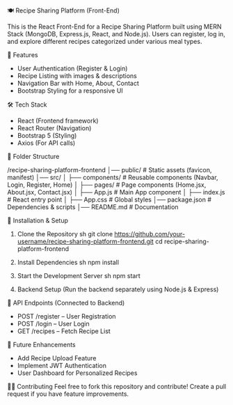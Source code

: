 🍽 Recipe Sharing Platform (Front-End)

This is the React Front-End for a Recipe Sharing Platform built using MERN Stack (MongoDB, Express.js, React, and Node.js). Users can register, log in, and explore different recipes categorized under various meal types.

🚀 Features
- User Authentication (Register & Login)
- Recipe Listing with images & descriptions
- Navigation Bar with Home, About, Contact
- Bootstrap Styling for a responsive UI

🛠 Tech Stack
- React (Frontend framework)
- React Router (Navigation)
- Bootstrap 5 (Styling)
- Axios (For API calls)

📂 Folder Structure

/recipe-sharing-platform-frontend
│── public/               # Static assets (favicon, manifest)
│── src/
│   ├── components/       # Reusable components (Navbar, Login, Register, Home)
│   ├── pages/            # Page components (Home.jsx, About.jsx, Contact.jsx)
│   ├── App.js            # Main App component
│   ├── index.js          # React entry point
│   ├── App.css           # Global styles
│── package.json          # Dependencies & scripts
│── README.md             # Documentation


🔧 Installation & Setup
1. Clone the Repository
   sh
   git clone https://github.com/your-username/recipe-sharing-platform-frontend.git
   cd recipe-sharing-platform-frontend
   
2. Install Dependencies
   sh
   npm install
   
3. Start the Development Server
   sh
   npm start
   
4. Backend Setup (Run the backend separately using Node.js & Express)

🔗 API Endpoints (Connected to Backend)
- POST /register – User Registration
- POST /login – User Login
- GET /recipes – Fetch Recipe List

📌 Future Enhancements
- Add Recipe Upload Feature
- Implement JWT Authentication
- User Dashboard for Personalized Recipes

👨‍💻 Contributing
Feel free to fork this repository and contribute! Create a pull request if you have feature improvements.
